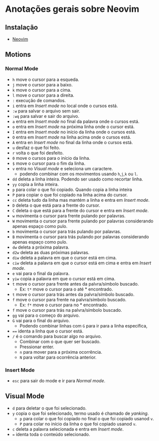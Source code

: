 # Anotações gerais sobre Neovim

## Instalação
- [Neovim](https://github.com/neovim/neovim/wiki/Installing-Neovim)

## Motions

### Normal Mode
- `h` move o cursor para a esqueda.
- `j` move o cursor para a baixo.
- `k` move o cursor para a cima.
- `l` move o cursor para a direita.
- `:` execução de comandos.
- `i` entra em *Insert mode* no local onde o cursos está.
- `:w` para salvar o arquivo sem sair.
- `:wq` para salvar e sair do arquivo.
- `a` entra em *Insert mode* no final da palavra onde o cursos está.
- `o` entra em *Insert mode* na próxima linha onde o cursor está.
- `I` entra em *Insert mode* no início da linha onde o cursos está.
- `O` entra em *Insert mode* na linha acima onde o cursos está.
- `A` entra en *Insert mode* no final da linha onde o cursos está.
- `u` desfaz o que foi feito.
- `r` volta o que foi desfeito. 
- `0` move o cursos para o início da linha.
- `$` move o cursor para o fim da linha.
- `v` entra no *Visual mode* e seleciona um caractere.
  - podendo combinar com os movimentos usando `h`,`j`,`k` ou `l`.
- `dd` deleta a linha inteira. Podendo ser usado como recortar linha.
- `yy` copia a linha inteira.
- `p` para colar o que foi copiado. Quando copia a linha inteira
- `P` para copiar o que foi copiado na linha acima do cursor.
- `cc` deleta tudo da linha mas mantém a linha e entra em *Insert mode*.
- `D` deleta o que está para a frente do cursor.
- `C` deleta o que está para a frente do cursor e entra em *Insert mode*.
- `w` movimenta o cursor para frente pulando por palavras.
- `W` movimenta o cursor para frente pulando por palavras considerando apenas espaço como pulo.
- `b` movimenta o cursor para trás pulando por palavras.
- `B` movimenta o cursor para trás pulando por palavras considerando apenas espaço como pulo.
- `dw` deleta a próxima palavra.
- `d2w` deleta as duas próximas palavras.
- `diw` deleta a palavra em que o cursor está em cima.
- `ciw` deleta a palavra em que o cursor está em cima e entra em *Insert mode*.
- `e` vai para o final da palavra.
- `yiw` copia a palavra em que o cursor está em cima.
- `t` move o cursor para frente antes da palvra/símbolo buscado.
  - Ex: `t*` move o cursor para o até * encontrado.
- `t` move o cursor para trás antes da palvra/símbolo buscado. 
- `f` move o cursor para frente na palvra/símbolo buscado.
  - Ex: `f*` move o cursor para no * encontrado.
- `f` move o cursor para trás na palvra/símbolo buscado.
- `gg` vai para o começo do arquivo.
- `G` vai para o final do arquivo.
  - Podendo combinar linhas com `G` para ir para a linha específica,
- `==` identa a linha que o cursor está.
- `/` é o comando para buscar algo no arquivo.
  - Combinar com o que quer ser buscado.
  - Pressionar enter.
  - `n` para mover para a próxima ocorrência.
  - `N` para voltar para ocorrência anterior.

### Insert Mode
- `esc` para sair do mode e ir para *Normal mode*.

## Visual Mode
- `d` para deletar o que foi selecionado.
- `y` copia o que foi selecionado, termo usado é chamado de *yanking*.
  - `p` para colar o que foi copiado no final o que foi copiado usanod `v`.
  - `P` para colar no início da linha o que foi copiado usanod `v`.
- `c` deleta a palavra selecionada e entra em *Insert mode*.
- `=` identa toda o conteúdo selecionado.